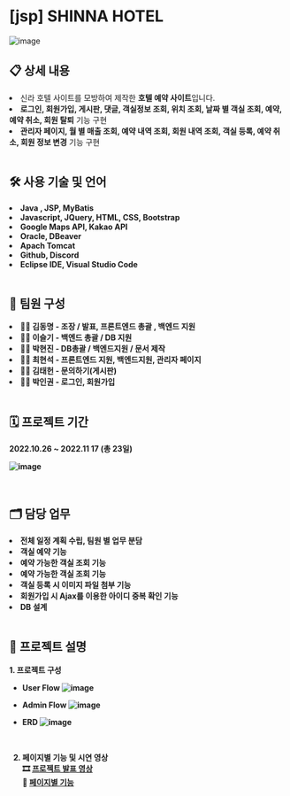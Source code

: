 # [jsp] SHINNA HOTEL
![image](https://user-images.githubusercontent.com/116873132/206619877-27e8dbcf-f0fb-4673-aa44-4d468402283c.png)

<h2>📋 상세 내용</h2>

<li>
 신라 호텔 사이트를 모방하여 제작한 <b>호텔 예약 사이트</b>입니다. </br>
</li>
<li>
 <b>로그인, 회원가입, 게시판, 댓글, 객실정보 조회, 위치 조회, 날짜 별 객실 조회, 예약, 예약 취소, 회원 탈퇴</b> 기능 구현</br>
</li>
<li>
 <b>관리자 페이지, 월 별 매출 조회, 예약 내역 조회, 회원 내역 조회, 객실 등록, 예약 취소, 회원 정보 변경</b> 기능 구현</br>
</li>
</br>

<h2>🛠️ 사용 기술 및 언어</h2>
<li>
  <b>Java , JSP, MyBatis<b/>
</li>
<li>
  <b>Javascript, JQuery, HTML, CSS, Bootstrap</b>
</li>
<li>
  <b>Google Maps API, Kakao API</b>
</li>
<li>
  <b>Oracle, DBeaver</b>
</li>
<li>
  <b>Apach Tomcat</b>
</li>
<li>
  <b>Github, Discord</b>
</li>
<li>
  <b>Eclipse IDE, Visual Studio Code</b>
</li>
</br>

<h2>🤝 팀원 구성</h2>
<li>
  <b>👨‍💻 김동명</b> -  조장 / 발표, 프론트엔드 총괄 , 백엔드 지원
</li>
<li>
  <b>👩‍💻 이슬기</b> - 백엔드 총괄 / DB 지원
</li>
<li>
  <b> 👩‍💻 박현진</b> - DB총괄 / 백엔드지원 / 문서 제작
</li>
<li>
   <b> 👨‍💻 최현석</b> - 프론트엔드 지원, 백엔드지원, 관리자 페이지
</li>
<li>
   <b> 👨‍💻 김태헌</b> - 문의하기(게시판)
</li>
<li>
   <b> 👨‍💻 박인권</b> - 로그인, 회원가입
</li>
</br>

<h2>🗓️ 프로젝트 기간</h2>
2022.10.26 ~ 2022.11 17 (총 23일)

![image](https://user-images.githubusercontent.com/116873132/206621624-8c8471b8-2e48-45c3-8c6a-55292ed2950c.png)

</br>

<h2>🗂️ 담당 업무 </h2>

<li>
  <b>전체 일정 계획 수립, 팀원 별 업무 분담</b>
</li>
<li>
  <b>객실 예약 기능</b>
</li>
<li>
  <b>예약 가능한 객실 조회 기능</b>
</li>
<li>
  <b>예약 가능한 객실 조회 기능</b>
</li>
<li>
  <b>객실 등록 시 이미지 파일 첨부 기능</b>
</li>
<li>
  <b>회원가입 시 Ajax를 이용한 아이디 중복 확인 기능</b>
</li>
<li>
  <b>DB 설계</b>
</li>
</br>

<h2>📖 프로젝트 설명 </h2>
1. 프로젝트 구성

- <b>User Flow</b>
![image](https://user-images.githubusercontent.com/116873132/206623005-5669203a-06f0-4828-aca1-b685bfae1d94.png)

- <b>Admin Flow</b>
![image](https://user-images.githubusercontent.com/116873132/206623490-080b3771-f4cb-47b8-b9ec-9c3d87453549.png)

- ERD
![image](https://user-images.githubusercontent.com/116873132/206623968-ac917926-2684-424b-8358-0827a1d4af75.png)



</br>

2. 페이지별 기능 및 시연 영상 </br>
🎞️ <a href="https://www.youtube.com/watch?v=CKm0IJFkW5M">프로젝트 발표 영상</a> </br>
🎠 <a href="https://relic-payment-6b2.notion.site/JSP-SHINNA-HOTEL-307e62744b774292b9136e4a81c8a070">페이지별 기능</a> </br>

